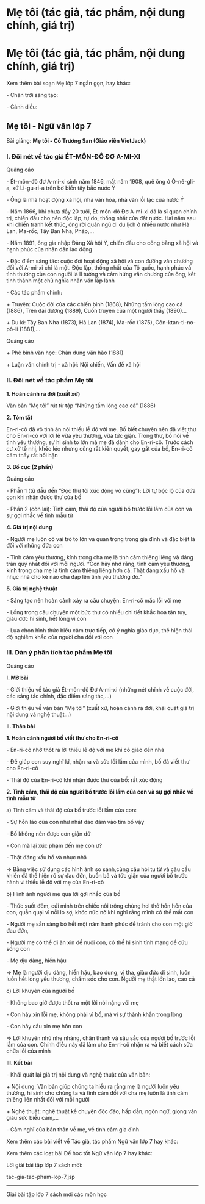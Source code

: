 # Mẹ tôi (tác giả, tác phẩm, nội dung chính, giá trị)

# Mẹ tôi (tác giả, tác phẩm, nội dung chính, giá trị)

Xem thêm bài soạn Mẹ lớp 7 ngắn gọn, hay khác:

\- Chân trời sáng tạo:

\- Cánh diều:

## Mẹ tôi - Ngữ văn lớp 7

Bài giảng: **Mẹ tôi - Cô Trương San (Giáo viên VietJack)**

### I. Đôi nét về tác giả ÉT-MÔN-ĐÔ ĐƠ A-MI-XI

Quảng cáo

\- Ét-môn-đô đơ A-mi-xi sinh năm 1846, mất năm 1908, quê ông ở Ô-nê-gli-a, xứ Li-gu-ri-a trên bờ biển tây bắc nước Ý 

\- Ông là nhà hoạt động xã hội, nhà văn hóa, nhà văn lỗi lạc của nước Ý 

\- Năm 1866, khi chưa đầy 20 tuổi, Ét-môn-đô Đơ A-mi-xi đã là sĩ quan chính trị, chiến đấu cho nền độc lập, tự do, thống nhất của đất nước. Hai năm sau khi chiến tranh kết thúc, ông rời quân ngũ đi du lịch ở nhiều nước như Hà Lan, Ma-rốc, Tây Ban Nha, Pháp,… 

\- Năm 1891, ông gia nhập Đảng Xã hội Ý, chiến đấu cho công bằng xã hội và hạnh phúc của nhân dân lao động 

\- Đặc điểm sáng tác: cuộc đời hoạt động xã hội và con đường văn chương đối với A-mi-xi chỉ là một. Độc lập, thống nhất của Tổ quốc, hạnh phúc và tình thương của con người là lí tưởng và cảm hứng văn chương của ông, kết tinh thành một chủ nghĩa nhân văn lấp lánh 

\- Các tác phẩm chính: 

\+ Truyện: Cuộc đời của các chiến binh (1868), Những tấm lòng cao cả (1886), Trên đại dương (1889), Cuốn truyện của một người thầy (1890)… 

\+ Du kí: Tây Ban Nha (1873), Hà Lan (1874), Ma-rốc (1875), Côn-ktan-ti-no-pô-li (1881),… 

Quảng cáo

\+ Phê bình văn học: Chân dung văn hào (1881) 

\+ Luận văn chính trị - xã hội: Nội chiến, Vấn đề xã hội 

### II. Đôi nét về tác phẩm Mẹ tôi

**1\. Hoàn cảnh ra đời (xuất xứ)**

Văn bản “Mẹ tôi” rút từ tập “Những tấm lòng cao cả” (1886) 

**2\. Tóm tắt**

En-ri-cô đã vô tình ăn nói thiếu lễ độ với mẹ. Bố biết chuyện nên đã viết thư cho En-ri-cô với lời lẽ vừa yêu thương, vừa tức giận. Trong thư, bố nói về tình yêu thương, sự hi sinh to lớn mà mẹ đã dành cho En-ri-cô. Trước cách cư xử tế nhị, khéo léo nhưng cũng rất kiên quyết, gay gắt của bố, En-ri-cô cảm thấy rất hối hận 

**3\. Bố cục (2 phần)**

Quảng cáo

\- Phần 1 (từ đầu đến “Đọc thư tôi xúc động vô cùng”): Lời tự bộc lộ của đứa con khi nhận được thư của bố 

\- Phần 2 (còn lại): Tình cảm, thái độ của người bố trước lỗi lầm của con và sự gợi nhắc về tình mẫu tử 

**4\. Giá trị nội dung**

\- Người mẹ luôn có vai trò to lớn và quan trọng trong gia đình và đặc biệt là đối với những đứa con 

\- Tình cảm yêu thương, kính trọng cha mẹ là tình cảm thiêng liêng và đáng trân quý nhất đối với mỗi người. “Con hãy nhớ rằng, tình cảm yêu thương, kính trọng cha mẹ là tình cảm thiêng liêng hơn cả. Thật đáng xấu hổ và nhục nhã cho kẻ nào chà đạp lên tình yêu thương đó.” 

**5\. Giá trị nghệ thuật**

\- Sáng tạo nên hoàn cảnh xảy ra câu chuyện: En-ri-cô mắc lỗi với mẹ 

\- Lồng trong câu chuyện một bức thư có nhiều chi tiết khắc họa tận tụy, giàu đức hi sinh, hết lòng vì con 

\- Lựa chọn hình thức biểu cảm trực tiếp, có ý nghĩa giáo dục, thể hiện thái độ nghiêm khắc của người cha đối với con 

### III. Dàn ý phân tích tác phẩm Mẹ tôi

Quảng cáo

**I. Mở bài**

\- Giới thiệu về tác giả Ét-môn-đô Đơ A-mi-xi (những nét chính về cuộc đời, các sáng tác chính, đặc điểm sáng tác,…) 

\- Giới thiệu về văn bản “Mẹ tôi” (xuất xứ, hoàn cảnh ra đời, khái quát giá trị nội dung và nghệ thuật…) 

**II. Thân bài**

**1\. Hoàn cảnh người bố viết thư cho En-ri-cô**

\- En-ri-cô nhỡ thốt ra lời thiếu lễ độ với mẹ khi cô giáo đến nhà 

\- Để giúp con suy nghĩ kĩ, nhận ra và sửa lỗi lầm của mình, bố đã viết thư cho En-ri-cô 

\- Thái độ của En-ri-cô khi nhận được thư của bố: rất xúc động 

**2\. Tình cảm, thái độ của người bố trước lỗi lầm của con và sự gợi nhắc về tình mẫu tử**

a) Tình cảm và thái độ của bố trước lỗi lầm của con: 

\- Sự hỗn láo của con như nhát dao đâm vào tim bố vậy 

\- Bố không nén được cơn giận dữ 

\- Con mà lại xúc phạm đến mẹ con ư? 

\- Thật đáng xấu hổ và nhục nhã 

⇒ Bằng việc sử dụng các hình ảnh so sánh,cùng câu hỏi tu từ và câu cầu khiến đã thể hiện rõ sự đau đớn, buồn bã và tức giận của người bố trước hành vi thiếu lễ độ với mẹ của En-ri-cô 

b) Hình ảnh người mẹ qua lời gợi nhắc của bố 

\- Thức suốt đêm, cúi mình trên chiếc nôi trông chừng hơi thở hổn hển của con, quằn quại vì nỗi lo sợ, khóc nức nở khi nghĩ rằng mình có thể mất con 

\- Người mẹ sẵn sàng bỏ hết một năm hạnh phúc để tránh cho con một giờ đau đớn, 

\- Người mẹ có thể đi ăn xin để nuôi con, có thể hi sinh tính mạng để cứu sống con 

\- Mẹ dịu dàng, hiền hậu 

⇒ Mẹ là người dịu dàng, hiền hậu, bao dung, vị tha, giàu đức di sinh, luôn luôn hết lòng yêu thương, chăm sóc cho con. Người mẹ thật lớn lao, cao cả 

c) Lời khuyên của người bố 

\- Không bao giờ được thốt ra một lời nói nặng với mẹ 

\- Con hãy xin lỗi mẹ, không phải vì bố, mà vì sự thành khẩn trong lòng 

\- Con hãy cầu xin mẹ hôn con 

⇒ Lời khuyên nhủ nhẹ nhàng, chân thành và sâu sắc của người bố trước lỗi lầm của con. Chính điều này đã làm cho En-ri-cô nhận ra và biết cách sửa chữa lỗi của mình 

**III. Kết bài**

\- Khái quát lại giá trị nội dung và nghệ thuật của văn bản: 

\+ Nội dung: Văn bản giúp chúng ta hiểu ra rằng mẹ là người luôn yêu thương, hi sinh cho chúng ta và tình cảm đối với cha mẹ luôn là tình cảm thiêng liên nhất đối với mỗi người 

\+ Nghệ thuật: nghệ thuật kể chuyện độc đáo, hấp dẫn, ngôn ngữ, giọng văn giàu sức biểu cảm,… 

\- Cảm nghĩ của bản thân về mẹ, về tình cảm gia đình 

Xem thêm các bài viết về Tác giả, tác phẩm Ngữ văn lớp 7 hay khác:

Xem thêm các loạt bài Để học tốt Ngữ văn lớp 7 hay khác:

Lời giải bài tập lớp 7 sách mới:

tac-gia-tac-pham-lop-7.jsp

* * *

Giải bài tập lớp 7 sách mới các môn học
